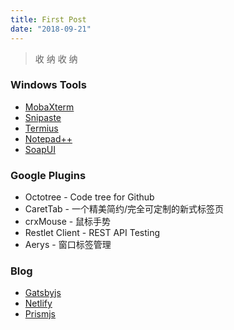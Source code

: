 ```yaml
---
title: First Post
date: "2018-09-21"
---
```


> 收 纳 收 纳

### Windows Tools

* [MobaXterm][2.10]
* [Snipaste][2.20]
* [Termius][2.30]
* [Notepad++][2.40]
* [SoapUI][2.50]


### Google Plugins

- Octotree - Code tree for Github
- CaretTab - 一个精美简约/完全可定制的新式标签页
- crxMouse - 鼠标手势
- Restlet Client - REST API Testing
- Aerys - 窗口标签管理

### Blog

+ [Gatsbyjs][4.10]
+ [Netlify][4.20]
+ [Prismjs][4.30]



[1.10]: https://github.com/tmux/tmux/wiki "tmux/wiki"
[1.11]: https://raw.githubusercontent.com/tmux/tmux/master/README "README"
[2.10]: https://mobaxterm.mobatek.net/ "增强型Windows终端，带有X11服务器，标签式SSH客户端，网络工具等等"
[2.20]: https://zh.snipaste.com/ "简单但强大的截图工具"
[2.30]: http://www.termius.com/ "一款便携式服务器管理系统"
[2.40]: https://notepad-plus-plus.org/ "免费的源代码编辑器和支持多种语言的记事本"
[2.50]: https://www.soapui.org/ "REST和SOAP测试工具"
[4.10]: https://www.gatsbyjs.com/ "Gatsbyjs"
[4.20]: https://www.netlify.com/ "Netlify"
[4.30]: https://prismjs.com/ "Prismjs"

